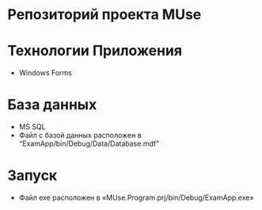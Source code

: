 # Репозиторий проекта MUse

# Технологии Приложения
  - Windows Forms

# База данных
  - MS SQL
  - Файл с базой данных расположен в “ExamApp/bin/Debug/Data/Database.mdf”

# Запуск
  - Файл exe расположен в «MUse.Program.prj/bin/Debug/ExamApp.exe» 
